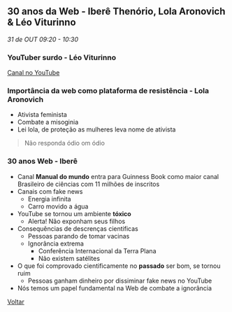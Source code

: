 
## 30 anos da Web -  Iberê Thenório, Lola Aronovich & Léo Viturinno
_31 de OUT 09:20 - 10:30_

### YouTuber surdo - Léo Viturinno
[Canal no YouTube](https://www.YouTube.com/user/leoviturinno)

### Importância da web como plataforma de resistência - Lola Aronovich
* Ativista feminista
* Combate a misoginia
* Lei lola, de proteção as mulheres leva nome de ativista

> Não responda ódio om ódio

### 30 anos Web - Iberê 
* Canal **Manual do mundo** entra para Guinness Book como maior canal Brasileiro de ciências com 11 milhões de inscritos
* Canais com fake news
    * Energia infinita
    * Carro movido a água
* YouTube se tornou um ambiente **tóxico**
    * Alerta! Não exponham seus filhos
* Consequências de descrenças cientificas
    * Pessoas parando de tomar vacinas
    * Ignorância extrema
        * Conferência Internacional da Terra Plana
        * Não existem satélites
* O que foi comprovado cientificamente no **passado** ser bom, se tornou ruim
    * Pessoas ganham dinheiro por dissiminar fake news no YouTube
* Nós temos um papel fundamental na Web de combate a ignorância

[Voltar](/webbr2019)